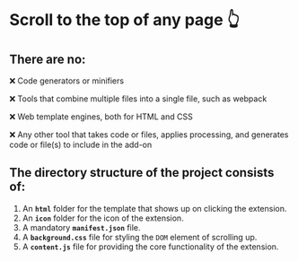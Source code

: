 # Scroll to the top of any page :point_up_2:

## There are no:

❌ Code generators or minifiers

❌ Tools that combine multiple files into a single file, such as webpack

❌ Web template engines, both for HTML and CSS

❌ Any other tool that takes code or files, applies processing, and generates code or file(s) to include in the add-on

## The directory structure of the project consists of:

1. An **`html`** folder for the template that shows up on clicking the extension.
2. An **`icon`** folder for the icon of the extension.
3. A mandatory **`manifest.json`** file.
4. A **`background.css`** file for styling the `DOM` element of scrolling up.
5. A **`content.js`** file for providing the core functionality of the extension.
